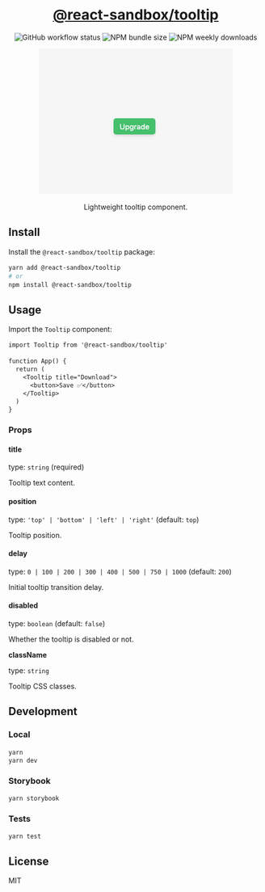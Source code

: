 <h1 align="center">
  <a href="https://www.npmjs.com/package/@react-sandbox/tooltip">@react-sandbox/tooltip</a>
</h1>

<p align="center">
  <img src="https://img.shields.io/github/actions/workflow/status/react-sandbox/tooltip/node.js.yml" alt="GitHub workflow status" />
  <img src="https://img.shields.io/bundlephobia/minzip/@react-sandbox/tooltip" alt="NPM bundle size" />
  <img src="https://img.shields.io/npm/dw/@react-sandbox/tooltip" alt="NPM weekly downloads" />
</p>

<p align="center">
  <img src="example.gif" alt="Tooltip example" />
</p>

<p align="center">Lightweight tooltip component.</p>

## Install

Install the `@react-sandbox/tooltip` package:

```bash
yarn add @react-sandbox/tooltip
# or
npm install @react-sandbox/tooltip
```

## Usage

Import the `Tooltip` component:

```tsx
import Tooltip from '@react-sandbox/tooltip'

function App() {
  return (
    <Tooltip title="Download">
      <button>Save ✅</button>
    </Tooltip>
  )
}
```

### Props

#### title

type: `string` (required)

Tooltip text content.

#### position

type: `'top' | 'bottom' | 'left' | 'right'` (default: `top`)

Tooltip position.

#### delay

type: `0 | 100 | 200 | 300 | 400 | 500 | 750 | 1000` (default: `200`)

Initial tooltip transition delay.

#### disabled

type: `boolean` (default: `false`)

Whether the tooltip is disabled or not.

**className**

type: `string`

Tooltip CSS classes.

## Development

### Local

```
yarn
yarn dev
```

### Storybook

```
yarn storybook
```

### Tests

```
yarn test
```

## License

MIT
